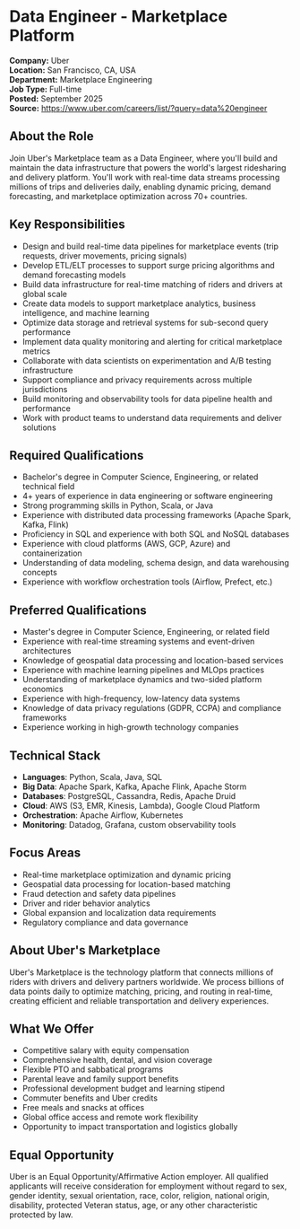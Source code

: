 # Data Engineer - Marketplace Platform

**Company:** Uber  
**Location:** San Francisco, CA, USA  
**Department:** Marketplace Engineering  
**Job Type:** Full-time  
**Posted:** September 2025  
**Source:** https://www.uber.com/careers/list/?query=data%20engineer

## About the Role

Join Uber's Marketplace team as a Data Engineer, where you'll build and maintain the data infrastructure that powers the world's largest ridesharing and delivery platform. You'll work with real-time data streams processing millions of trips and deliveries daily, enabling dynamic pricing, demand forecasting, and marketplace optimization across 70+ countries.

## Key Responsibilities

- Design and build real-time data pipelines for marketplace events (trip requests, driver movements, pricing signals)
- Develop ETL/ELT processes to support surge pricing algorithms and demand forecasting models
- Build data infrastructure for real-time matching of riders and drivers at global scale
- Create data models to support marketplace analytics, business intelligence, and machine learning
- Optimize data storage and retrieval systems for sub-second query performance
- Implement data quality monitoring and alerting for critical marketplace metrics
- Collaborate with data scientists on experimentation and A/B testing infrastructure
- Support compliance and privacy requirements across multiple jurisdictions
- Build monitoring and observability tools for data pipeline health and performance
- Work with product teams to understand data requirements and deliver solutions

## Required Qualifications

- Bachelor's degree in Computer Science, Engineering, or related technical field
- 4+ years of experience in data engineering or software engineering
- Strong programming skills in Python, Scala, or Java
- Experience with distributed data processing frameworks (Apache Spark, Kafka, Flink)
- Proficiency in SQL and experience with both SQL and NoSQL databases
- Experience with cloud platforms (AWS, GCP, Azure) and containerization
- Understanding of data modeling, schema design, and data warehousing concepts
- Experience with workflow orchestration tools (Airflow, Prefect, etc.)

## Preferred Qualifications

- Master's degree in Computer Science, Engineering, or related field
- Experience with real-time streaming systems and event-driven architectures
- Knowledge of geospatial data processing and location-based services
- Experience with machine learning pipelines and MLOps practices
- Understanding of marketplace dynamics and two-sided platform economics
- Experience with high-frequency, low-latency data systems
- Knowledge of data privacy regulations (GDPR, CCPA) and compliance frameworks
- Experience working in high-growth technology companies

## Technical Stack

- **Languages**: Python, Scala, Java, SQL
- **Big Data**: Apache Spark, Kafka, Apache Flink, Apache Storm
- **Databases**: PostgreSQL, Cassandra, Redis, Apache Druid
- **Cloud**: AWS (S3, EMR, Kinesis, Lambda), Google Cloud Platform
- **Orchestration**: Apache Airflow, Kubernetes
- **Monitoring**: Datadog, Grafana, custom observability tools

## Focus Areas

- Real-time marketplace optimization and dynamic pricing
- Geospatial data processing for location-based matching
- Fraud detection and safety data pipelines
- Driver and rider behavior analytics
- Global expansion and localization data requirements
- Regulatory compliance and data governance

## About Uber's Marketplace

Uber's Marketplace is the technology platform that connects millions of riders with drivers and delivery partners worldwide. We process billions of data points daily to optimize matching, pricing, and routing in real-time, creating efficient and reliable transportation and delivery experiences.

## What We Offer

- Competitive salary with equity compensation
- Comprehensive health, dental, and vision coverage
- Flexible PTO and sabbatical programs
- Parental leave and family support benefits
- Professional development budget and learning stipend
- Commuter benefits and Uber credits
- Free meals and snacks at offices
- Global office access and remote work flexibility
- Opportunity to impact transportation and logistics globally

## Equal Opportunity

Uber is an Equal Opportunity/Affirmative Action employer. All qualified applicants will receive consideration for employment without regard to sex, gender identity, sexual orientation, race, color, religion, national origin, disability, protected Veteran status, age, or any other characteristic protected by law.